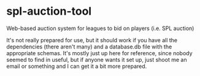 spl-auction-tool
================

Web-based auction system for leagues to bid on players (i.e. SPL auction)

It's not really prepared for use, but it should work if you have all the dependencies (there aren't many) and a database.db file with the appropriate schemas.
It's mostly just up here for reference, since nobody seemed to find in useful, but if anyone wants it set up, just shoot me an email or something and I can get it a bit more prepared.
